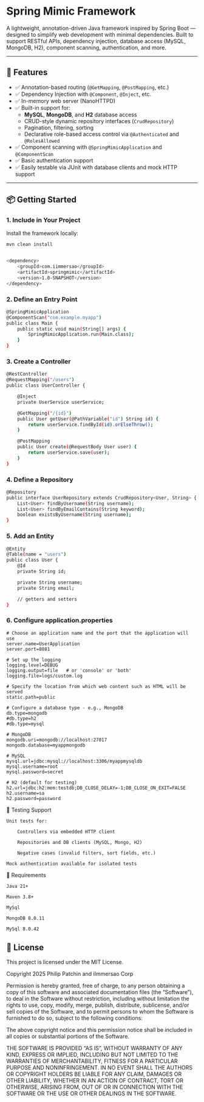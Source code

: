 # Spring Mimic Framework

A lightweight, annotation-driven Java framework inspired by Spring Boot — designed to simplify web development with minimal dependencies. Built to support RESTful APIs, dependency injection, database access (MySQL, MongoDB, H2), component scanning, authentication, and more.

---

## 🚀 Features

- ✅ Annotation-based routing (`@GetMapping`, `@PostMapping`, etc.)
- ✅ Dependency Injection with `@Component`, `@Inject`, etc.
- ✅ In-memory web server (NanoHTTPD)
- ✅ Built-in support for:
  - **MySQL**, **MongoDB**, and **H2** database access
  - CRUD-style dynamic repository interfaces (`CrudRepository`)
  - Pagination, filtering, sorting
  - Declarative role-based access control via `@Authenticated` and `@RolesAllowed`
- ✅ Component scanning with `@SpringMimicApplication` and `@ComponentScan`
- ✅ Basic authentication support
- ✅ Easily testable via JUnit with database clients and mock HTTP support

---

## 📦 Getting Started

### 1. Include in Your Project

Install the framework locally:

```bash
mvn clean install


<dependency>
    <groupId>com.iimmersao</groupId>
    <artifactId>springmimic</artifactId>
    <version>1.0-SNAPSHOT</version>
</dependency>
```

### 2. Define an Entry Point

```bash
@SpringMimicApplication
@ComponentScan("com.example.myapp")
public class Main {
    public static void main(String[] args) {
        SpringMimicApplication.run(Main.class);
    }
}
```

### 3. Create a Controller

```bash
@RestController
@RequestMapping("/users")
public class UserController {

    @Inject
    private UserService userService;

    @GetMapping("/{id}")
    public User getUser(@PathVariable("id") String id) {
        return userService.findById(id).orElseThrow();
    }

    @PostMapping
    public User create(@RequestBody User user) {
        return userService.save(user);
    }
}
```

### 4. Define a Repository

```bash
@Repository
public interface UserRepository extends CrudRepository<User, String> {
    List<User> findByUsername(String username);
    List<User> findByEmailContains(String keyword);
    boolean existsByUsername(String username);
}
```

### 5. Add an Entity

```bash
@Entity
@Table(name = "users")
public class User {
    @Id
    private String id;

    private String username;
    private String email;

    // getters and setters
}
```

### 6. Configure application.properties

```
# Choose an application name and the port that the application will use
server.name=UserApplication
server.port=8081

# Set up the logging
logging.level=DEBUG
logging.output=file   # or 'console' or 'both'
logging.file=logs/custom.log

# Specify the location from which web content such as HTML will be served
static.path=public

# Configure a database type - e.g., MongoDB
db.type=mongodb
#db.type=h2
#db.type=mysql

# MongoDB
mongodb.uri=mongodb://localhost:27017
mongodb.database=myappmongodb

# MySQL
mysql.url=jdbc:mysql://localhost:3306/myappmysqldb
mysql.username=root
mysql.password=secret

# H2 (default for testing)
h2.url=jdbc:h2:mem:testdb;DB_CLOSE_DELAY=-1;DB_CLOSE_ON_EXIT=FALSE
h2.username=sa
h2.password=password
```

🧪 Testing Support

    Unit tests for:

        Controllers via embedded HTTP client

        Repositories and DB clients (MySQL, Mongo, H2)

        Negative cases (invalid filters, sort fields, etc.)

    Mock authentication available for isolated tests

🧰 Requirements

    Java 21+

    Maven 3.8+

    MySql

    MongoDB 8.0.11

    MySql 8.0.42

## 📜 License

This project is licensed under the MIT License.  

Copyright 2025 Philip Patchin and iImmersao Corp

Permission is hereby granted, free of charge, to any person obtaining a copy of this software and associated documentation files (the “Software”), to deal in the Software without restriction, including without limitation the rights to use, copy, modify, merge, publish, distribute, sublicense, and/or sell copies of the Software, and to permit persons to whom the Software is furnished to do so, subject to the following conditions:

The above copyright notice and this permission notice shall be included in all copies or substantial portions of the Software.

THE SOFTWARE IS PROVIDED “AS IS”, WITHOUT WARRANTY OF ANY KIND, EXPRESS OR IMPLIED, INCLUDING BUT NOT LIMITED TO THE WARRANTIES OF MERCHANTABILITY, FITNESS FOR A PARTICULAR PURPOSE AND NONINFRINGEMENT. IN NO EVENT SHALL THE AUTHORS OR COPYRIGHT HOLDERS BE LIABLE FOR ANY CLAIM, DAMAGES OR OTHER LIABILITY, WHETHER IN AN ACTION OF CONTRACT, TORT OR OTHERWISE, ARISING FROM, OUT OF OR IN CONNECTION WITH THE SOFTWARE OR THE USE OR OTHER DEALINGS IN THE SOFTWARE.


